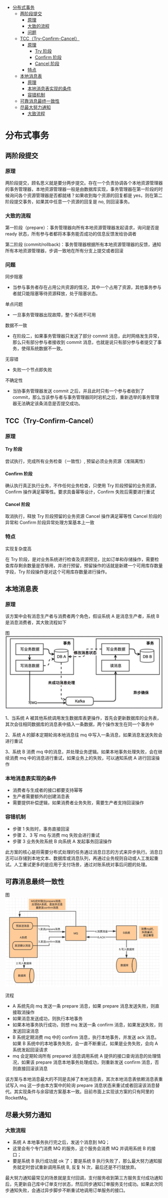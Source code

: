
* [分布式事务](#分布式事务)
    * [两阶段提交](#两阶段提交)
        * [原理](#原理)
        * [大致的流程](#大致的流程)
        * [问题](#问题)
    * [TCC（Try-Confirm-Cancel）](#tcctry-confirm-cancel)
        * [原理](#原理-1)
            * [Try 阶段](#try-阶段)
            * [Confirm 阶段](#confirm-阶段)
            * [Cancel 阶段](#cancel-阶段)
        * [特点](#特点)
    * [本地消息表](#本地消息表)
        * [原理](#原理-2)
        * [本地消息表实现的条件](#本地消息表实现的条件)
        * [容错机制](#容错机制)
    * [可靠消息最终一致性](#可靠消息最终一致性)
    * [尽最大努力通知](#尽最大努力通知)
        * [大致流程](#大致流程)


# 分布式事务
## 两阶段提交
### 原理
两阶段提交，顾名思义就是要分两步提交。存在一个负责协调各个本地资源管理器的事务管理器，本地资源管理器一般是由数据库实现，事务管理器在第一阶段的时候询问各个资源管理器是否都就绪？如果收到每个资源的回复都是 yes，则在第二阶段提交事务，如果其中任意一个资源的回复是 no, 则回滚事务。
### 大致的流程
第一阶段（prepare）：事务管理器向所有本地资源管理器发起请求，询问是否是 ready 状态，所有参与者都将本事务能否成功的信息反馈发给协调者

第二阶段 (commit/rollback)：事务管理器根据所有本地资源管理器的反馈，通知所有本地资源管理器，步调一致地在所有分支上提交或者回滚
### 问题
同步阻塞
- 当参与事务者存在占用公共资源的情况，其中一个占用了资源，其他事务参与者就只能阻塞等待资源释放，处于阻塞状态。

单点问题
- 一旦事务管理器出现故障，整个系统不可用

数据不一致
- 在阶段二，如果事务管理器只发送了部分 commit 消息，此时网络发生异常，那么只有部分参与者接收到 commit 消息，也就是说只有部分参与者提交了事务，使得系统数据不一致。

无容错
- 失败一个节点即失败

不确定性
- 当协事务管理器发送 commit 之后，并且此时只有一个参与者收到了 commit，那么当该参与者与事务管理器同时宕机之后，重新选举的事务管理器无法确定该条消息是否提交成功。
## TCC（Try-Confirm-Cancel）
### 原理
#### Try 阶段
尝试执行，完成所有业务检查（一致性）, 预留必须业务资源（准隔离性）
#### Confirm 阶段
确认执行真正执行业务，不作任何业务检查，只使用 Try 阶段预留的业务资源，Confirm 操作满足幂等性。要求具备幂等设计，Confirm 失败后需要进行重试
#### Cancel 阶段
取消执行，释放 Try 阶段预留的业务资源 Cancel 操作满足幂等性 Cancel 阶段的异常和 Confirm 阶段异常处理方案基本上一致
### 特点
实现复杂度高

在 Try 阶段，是对业务系统进行检查及资源预览，比如订单和存储操作，需要检查库存剩余数量是否够用，并进行预留，预留操作的话就是新建一个可用库存数量字段，Try 阶段操作是对这个可用库存数量进行操作。
## 本地消息表
### 原理
该方案中会有消息生产者与消费者两个角色，假设系统 A 是消息生产者，系统 B 是消息消费者，其大致流程如下

图
![](../img/分布式相关/本地消息表.png)

1、当系统 A 被其他系统调用发生数据库表更操作，首先会更新数据库的业务表，其次会往相同数据库的消息表中插入一条数据，两个操作发生在同一个事务中

2、系统 A 的脚本定期轮询本地消息往 mq 中写入一条消息，如果消息发送失败会进行重试

3、系统 B 消费 mq 中的消息，并处理业务逻辑。如果本地事务处理失败，会在继续消费 mq 中的消息进行重试，如果业务上的失败，可以通知系统 A 进行回滚操作

### 本地消息表实现的条件
- 消费者与生成者的接口都要支持幂等
- 生产者需要额外的创建消息表
- 需要提供补偿逻辑，如果消费者业务失败，需要生产者支持回滚操作

### 容错机制
- 步骤 1 失败时，事务直接回滚
- 步骤 2、3 写 mq 与消费 mq 失败会进行重试
- 步骤 3 业务失败系统 B 向系统 A 发起事务回滚操作
        
此方案的核心是将需要分布式处理的任务通过消息日志的方式来异步执行。消息日志可以存储到本地文本、数据库或消息队列，再通过业务规则自动或人工发起重试。人工重试更多的是应用于支付场景，通过对账系统对事后问题的处理。
## 可靠消息最终一致性
图
![](../img/分布式相关/消息最终一致性.png)			
		
流程
- A 系统先向 mq 发送一条 prepare 消息，如果 prepare 消息发送失败，则直接取消操作
- 如果消息发送成功，则执行本地事务
- 如果本地事务执行成功，则想 mq 发送一条 confirm 消息，如果发送失败，则发送回滚消息
- B 系统定期消费 mq 中的 confirm 消息，执行本地事务，并发送 ack 消息。如果 B 系统中的本地事务失败，会一直不断重试，如果是业务失败，会向 A 系统发起回滚请求
- mq 会定期轮询所有 prepared 消息调用系统 A 提供的接口查询消息的处理情况，如果该 prepare 消息本地事务处理成功，则重新发送 confirm 消息，否则直接回滚该消息
        
该方案与本地消息最大的不同是去掉了本地消息表，其次本地消息表依赖消息表重试写入 mq 这一步由本方案中的轮询 prepare 消息状态来重试或者回滚该消息替代。其实现条件与余容错方案基本一致。目前市面上实现该方案的只有阿里的 RocketMq。
## 尽最大努力通知
### 大致流程
- 系统 A 本地事务执行完之后，发送个消息到 MQ；
- 这里会有个专门消费 MQ 的服务，这个服务会消费 MQ 并调用系统 B 的接口；
- 要是系统 B 执行成功就 ok 了；要是系统 B 执行失败了，那么最大努力通知服务就定时尝试重新调用系统 B, 反复 N 次，最后还是不行就放弃。
        
最大努力通知最常见的场景就是支付回调，支付服务收到第三方服务支付成功通知后，先更新自己库中订单支付状态，然后同步通知订单服务支付成功。如果此次同步通知失败，会通过异步脚步不断重试地调用订单服务的接口。